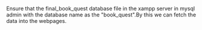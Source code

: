 Ensure that the final_book_quest database file in the xampp server in mysql admin with the database name as the "book_quest".By this we can fetch the data into the webpages.
